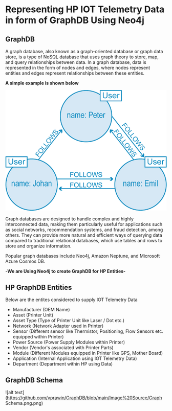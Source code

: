 # Representing HP IOT Telemetry Data in form of GraphDB Using Neo4j

## GraphDB

A graph database, also known as a graph-oriented database or graph data store, is a type of NoSQL database that uses graph theory to store, map, and query relationships between data. In a graph database, data is represented in the form of nodes and edges, where nodes represent entities and edges represent relationships between these entities.

**A simple example is shown below**

![alt text](https://github.com/vprawin/GraphDB/blob/main/Image%20Source/graphdb_example.png)


Graph databases are designed to handle complex and highly interconnected data, making them particularly useful for applications such as social networks, recommendation systems, and fraud detection, among others. They can provide more natural and efficient ways of querying data compared to traditional relational databases, which use tables and rows to store and organize information.

Popular graph databases include Neo4j, Amazon Neptune, and Microsoft Azure Cosmos DB.

**-We are Using Neo4j to create GraphDB for HP Entities-**


## HP GraphDB Entities

Below are the entites considered to supply IOT Telemetry Data
- Manufacturer (OEM Name)
- Asset (Printer Unit)
- Asset Type (Type of Printer Unit like Laser / Dot etc.)
- Network (Network Adapter used in Printer)
- Sensor (Different sensor like Thermistor, Positioning, Flow Sensors etc. equipped within Printer)
- Power Source (Power Supply Modules within Printer)
- Vendor (Vendor's associated with Printer Parts)
- Module (Different Modules equipped in Printer like GPS, Mother Board)
- Application (Internal Application using IOT Telemetry Data)
- Department (Department within HP using Data)


## GraphDB Schema 

![alt text](https://github.com/vprawin/GraphDB/blob/main/Image%20Source/Graph Schema.png.png)
